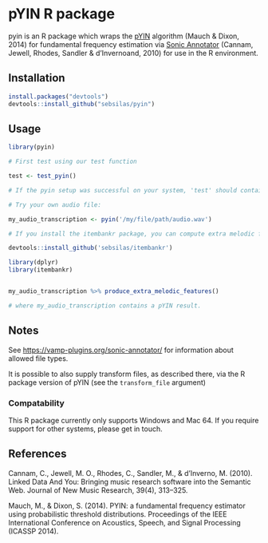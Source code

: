 # pYIN R package

pyin is an R package which wraps the [pYIN](https://code.soundsoftware.ac.uk/projects/pyin) algorithm (Mauch & Dixon, 2014) for fundamental frequency estimation via [Sonic Annotator](https://vamp-plugins.org/sonic-annotator/) (Cannam, Jewell, Rhodes, Sandler & d’Invernoand, 2010) for use in the R environment.

## Installation

```r
install.packages("devtools")
devtools::install_github("sebsilas/pyin")
```

## Usage

```r 
library(pyin)

# First test using our test function

test <- test_pyin()

# If the pyin setup was successful on your system, 'test' should contain a 10x5 data with the transcribed note events of a the demo audio file we have distributed with the package.

# Try your own audio file:

my_audio_transcription <- pyin('/my/file/path/audio.wav')

# If you install the itembankr package, you can compute extra melodic features on this:

devtools::install_github('sebsilas/itembankr')

library(dplyr)
library(itembankr)


my_audio_transcription %>% produce_extra_melodic_features()

# where my_audio_transcription contains a pYIN result.

```

## Notes

See https://vamp-plugins.org/sonic-annotator/ for information about allowed file types.

It is possible to also supply transform files, as described there, via the R package version of pYIN (see the `transform_file` argument)

### Compatability

This R package currently only supports Windows and Mac 64. If you require support for other systems, please get in touch.

## References

Cannam, C., Jewell, M. O., Rhodes, C., Sandler, M., & d’Inverno, M. (2010). Linked Data And You: Bringing music research software into the Semantic Web. Journal of New Music Research, 39(4), 313–325.

Mauch, M., & Dixon, S. (2014). PYIN: a fundamental frequency estimator using probabilistic threshold distributions. Proceedings of the IEEE International Conference on Acoustics, Speech, and Signal Processing (ICASSP 2014).
